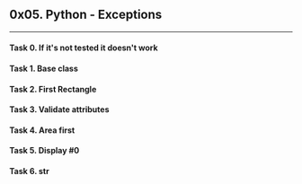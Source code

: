 ## 0x05. Python - Exceptions


---
#### Task 0. If it's not tested it doesn't work
#### Task 1. Base class
#### Task 2. First Rectangle
#### Task 3. Validate attributes
#### Task 4. Area first
#### Task 5. Display #0
#### Task 6. __str__
